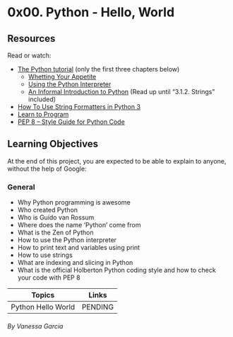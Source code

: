 # 0x00. Python - Hello, World

## Resources
Read or watch:

- [The Python tutorial](https://docs.python.org/3.7/tutorial/index.html) (only the first three chapters below)
    - [Whetting Your Appetite](https://docs.python.org/3.4/tutorial/appetite.html)
    - [Using the Python Interpreter](https://docs.python.org/3.4/tutorial/interpreter.html)
    - [An Informal Introduction to Python](https://docs.python.org/3.4/tutorial/introduction.html) (Read up until “3.1.2. Strings” included)
- [How To Use String Formatters in Python 3](https://www.digitalocean.com/community/tutorials/how-to-use-string-formatters-in-python-3)
- [Learn to Program](https://www.youtube.com/playlist?list=PLGLfVvz_LVvTn3cK5e6LjhgGiSeVlIRwt)
- [PEP 8 – Style Guide for Python Code](https://www.python.org/dev/peps/pep-0008/)

## Learning Objectives
At the end of this project, you are expected to be able to explain to anyone, without the help of Google:

### General
- Why Python programming is awesome
- Who created Python
- Who is Guido van Rossum
- Where does the name ‘Python’ come from
- What is the Zen of Python
- How to use the Python interpreter
- How to print text and variables using print
- How to use strings
- What are indexing and slicing in Python
- What is the official Holberton Python coding style and how to check your code with PEP 8

Topics | Links
------------ | -------------
Python Hello World | PENDING

###### By Vanessa Garcia